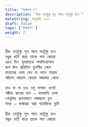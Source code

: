 ```yaml
---
title: "জন্মদাগ ৫"
description: "ঠিক ততটুকু সুখ পাবে যতটুকু চাও "
dateString: জানুয়ারি ২০২০
draft: false
tags: ["জন্মদাগ" ]
weight: 7
---
```

<pre>

ঠিক ততটুকু সুখ পাবে যতটুকু চাও 
গণ্ডুষ ভর্তি করে তাকে পান কোরো 
রেখে দিও হৃদয়মাঝে পদ্মসিংহাসনে  
জল দিও প্রতিদিন তুলসীর স্নেহে 
বাতাসের দোষ যেন না লাগে তাহার 
আঁচলে আড়াল কোরো অন্ধকার থেকে 

চাও বা না চাও তবু সাক্ষাৎ হবেই 
শরীরে জলের দাগ – বানভাসি বেলা 
গোধূলির ক্যানভাসে গঙ্গাজলে ডুব 
সময় – জন্মান্তর আর অন্যদিকে তুমি 

ঠিক ততটুকু সুখ পাবে যতটুকু চাও 
গণ্ডুষ ভর্তি করে তাকে পান কোরো  

<pre>
